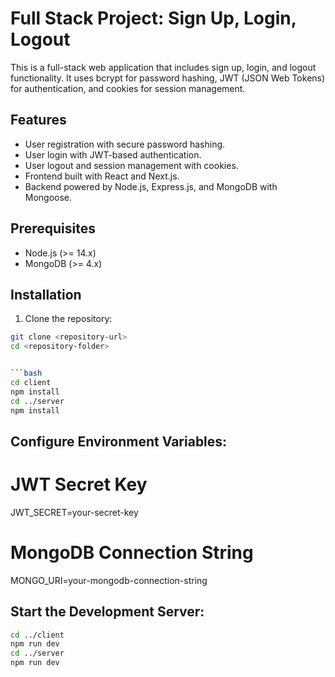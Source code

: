 # Full Stack Project: Sign Up, Login, Logout

This is a full-stack web application that includes sign up, login, and logout functionality. It uses bcrypt for password hashing, JWT (JSON Web Tokens) for authentication, and cookies for session management.

## Features

- User registration with secure password hashing.
- User login with JWT-based authentication.
- User logout and session management with cookies.
- Frontend built with React and Next.js.
- Backend powered by Node.js, Express.js, and MongoDB with Mongoose.

## Prerequisites

- Node.js (>= 14.x)
- MongoDB (>= 4.x)

## Installation

1. Clone the repository:

```bash
git clone <repository-url>
cd <repository-folder>


```bash
cd client
npm install
cd ../server
npm install
```
## Configure Environment Variables:

# JWT Secret Key
JWT_SECRET=your-secret-key

# MongoDB Connection String
MONGO_URI=your-mongodb-connection-string

## Start the Development Server:

```bash
cd ../client
npm run dev
cd ../server
npm run dev
```